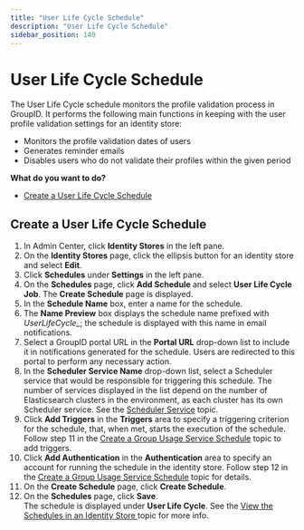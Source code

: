 ```yaml
---
title: "User Life Cycle Schedule"
description: "User Life Cycle Schedule"
sidebar_position: 140
---
```


# User Life Cycle Schedule

The User Life Cycle schedule monitors the profile validation process in GroupID. It performs the
following main functions in keeping with the user profile validation settings for an identity store:

- Monitors the profile validation dates of users
- Generates reminder emails
- Disables users who do not validate their profiles within the given period

**What do you want to do?**

- [Create a User Life Cycle Schedule](#create-a-user-life-cycle-schedule)

## Create a User Life Cycle Schedule

1. In Admin Center, click **Identity Stores** in the left pane.
2. On the **Identity Stores** page, click the ellipsis button for an identity store and select
   **Edit**.
3. Click **Schedules** under **Settings** in the left pane.
4. On the **Schedules** page, click **Add Schedule** and select **User Life Cycle Job**. The
   **Create Schedule** page is displayed.
5. In the **Schedule Name** box, enter a name for the schedule.
6. The **Name Preview** box displays the schedule name prefixed with _UserLifeCycle__; the
   schedule is displayed with this name in email notifications.
7. Select a GroupID portal URL in the **Portal URL** drop-down list to include it in notifications
   generated for the schedule. Users are redirected to this portal to perform any necessary action.
8. In the **Scheduler Service Name** drop-down list, select a Scheduler service that would be
   responsible for triggering this schedule. The number of services displayed in the list depend on
   the number of Elasticsearch clusters in the environment, as each cluster has its own Scheduler
   service. See the
   [Scheduler Service](/docs/directorymanager/11.0/admincenter/service/schedulerservice.md)
   topic.
9. Click **Add Triggers** in the **Triggers** area to specify a triggering criterion for the
   schedule, that, when met, starts the execution of the schedule. Follow step 11 in the
   [Create a Group Usage Service Schedule](/docs/directorymanager/11.0/admincenter/schedule/groupusageservice.md#create-a-group-usage-service-schedule)
   topic to add triggers.
10. Click **Add Authentication** in the **Authentication** area to specify an account for running
    the schedule in the identity store. Follow step 12 in the
    [Create a Group Usage Service Schedule](/docs/directorymanager/11.0/admincenter/schedule/groupusageservice.md#create-a-group-usage-service-schedule)
    topic for details.
11. On the **Create Schedule** page, click **Create Schedule**.
12. On the **Schedules** page, click **Save**.  
    The schedule is displayed under **User Life Cycle**. See the
    [View the Schedules in an Identity Store ](/docs/directorymanager/11.0/admincenter/schedule/manage.md#view-the-schedules-in-an-identity-store)topic
    for more info.
